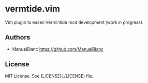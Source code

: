 # vermtide.vim

Vim plugin to easen Vermintide mod development (work in progress).

## Authors

+ ManuelBlanc <https://github.com/ManuelBlanc>

## License

MIT License. See [LICENSE)(./LICENSE) file.
